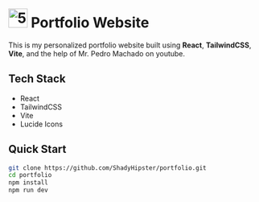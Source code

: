 # <img width="38" height="38" alt="541304D1-03B5-4244-87D4-0A5DCB37BD21" src="https://github.com/user-attachments/assets/1510fa21-0212-4eae-82cd-0e85e786e29f" /> Portfolio Website

This is my personalized portfolio website built using **React**, **TailwindCSS**, **Vite**, and the help of Mr. Pedro Machado on youtube.

## Tech Stack

- React
- TailwindCSS
- Vite
- Lucide Icons

## Quick Start

```bash
git clone https://github.com/ShadyHipster/portfolio.git
cd portfolio
npm install
npm run dev

